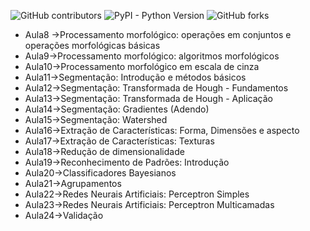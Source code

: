 
![GitHub contributors](https://github.com/AlexeiAS/AulasVC/graphs/contributors)
![PyPI - Python Version](https://img.shields.io/pypi/pyversions/Django?color=green)
![GitHub forks](https://img.shields.io/github/forks/AlexeiAS/AulasVC?logoColor=green&style=social)


*  Aula8 ->Processamento morfológico: operações em conjuntos e operações morfológicas básicas
* Aula9->Processamento morfológico: algoritmos morfológicos
* Aula10->Processamento morfológico em escala de cinza
* Aula11->Segmentação: Introdução e métodos básicos
* Aula12->Segmentação: Transformada de Hough - Fundamentos
* Aula13->Segmentação: Transformada de Hough - Aplicação
* Aula14->Segmentação: Gradientes (Adendo)
* Aula15->Segmentação: Watershed
* Aula16->Extração de Características: Forma, Dimensões e aspecto
* Aula17->Extração de Características: Texturas
* Aula18->Redução de dimensionalidade
* Aula19->Reconhecimento de Padrões: Introdução 
* Aula20->Classificadores Bayesianos
* Aula21->Agrupamentos
* Aula22->Redes Neurais Artificiais: Perceptron Simples 
* Aula23->Redes Neurais Artificiais: Perceptron Multicamadas
* Aula24->Validação
